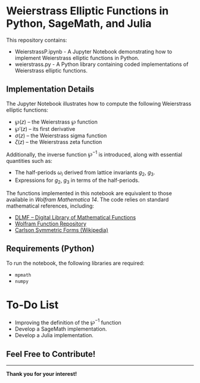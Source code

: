 # **Weierstrass Elliptic Functions in Python, SageMath, and Julia**  

This repository contains: 

- WeierstrassP.ipynb - A Jupyter Notebook demonstrating how to implement Weierstrass elliptic functions in Python.
- weierstrass.py - A Python library containing coded implementations of Weierstrass elliptic functions.


## **Implementation Details**  

The Jupyter Notebook illustrates how to compute the following Weierstrass elliptic functions:

- $\wp(z)$ – the Weierstrass $\wp$ function  
- $\wp'(z)$ – its first derivative  
- $\sigma(z)$ – the Weierstrass sigma function  
- $\zeta(z)$ – the Weierstrass zeta function  

Additionally, the inverse function $\wp^{-1}$ is introduced, along with essential quantities such as:  
- The half-periods $\omega_i$ derived from lattice invariants $g_2$, $g_3$.  
- Expressions for $g_2$, $g_3$ in terms of the half-periods.


The functions implemented in this notebook are equivalent to those available in *Wolfram Mathematica 14*. The code relies on standard mathematical references, including:  
- [DLMF – Digital Library of Mathematical Functions](https://dlmf.nist.gov/23)  
- [Wolfram Function Repository](https://functions.wolfram.com/EllipticFunctions)  
- [Carlson Symmetric Forms (Wikipedia)](https://en.wikipedia.org/wiki/Carlson_symmetric_form)  

## **Requirements (Python)**  
To run the notebook, the following libraries are required:  
- `mpmath`  
- `numpy`  

# To-Do List
- Improving the definition of the $\wp^{-1}$ function
- Develop a SageMath implementation.
- Develop a Julia implementation.

## Feel Free to Contribute!  

---

**Thank you for your interest!**  
